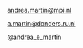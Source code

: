 [andrea.martin@mpi.nl](mailto:andrea.martin@mpi.nl)

[a.martin@donders.ru.nl](mailto:a.martin@donders.ru.nl)

[@andrea_e_martin](https://twitter.com/andrea_e_martin)
